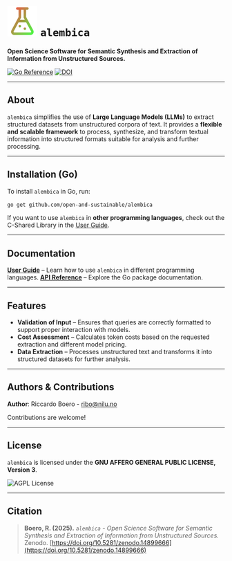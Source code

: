 # ![logo](https://raw.githubusercontent.com/open-and-sustainable/alembica/main/docs/assets/images/logo.png) `alembica`

**Open Science Software for Semantic Synthesis and Extraction of Information from Unstructured Sources.**

[![Go Reference](https://pkg.go.dev/badge/github.com/open-and-sustainable/alembica.svg)](https://pkg.go.dev/github.com/open-and-sustainable/alembica) [![DOI](https://zenodo.org/badge/DOI/10.5281/zenodo.14899666.svg)](https://doi.org/10.5281/zenodo.14899666)

---

## About

`alembica` simplifies the use of **Large Language Models (LLMs)** to extract structured datasets from unstructured corpora of text.
It provides a **flexible and scalable framework** to process, synthesize, and transform textual information into structured formats suitable for analysis and further processing.

---

## Installation (Go)

To install `alembica` in Go, run:

```sh
go get github.com/open-and-sustainable/alembica
```

If you want to use `alembica` in **other programming languages**, check out the C-Shared Library in the [User Guide](https://open-and-sustainable.github.io/alembica/).

---

## Documentation

**[User Guide](https://open-and-sustainable.github.io/alembica/)** – Learn how to use `alembica` in different programming languages.
**[API Reference](https://pkg.go.dev/github.com/open-and-sustainable/alembica)** – Explore the Go package documentation.

---

## Features

- **Validation of Input** – Ensures that queries are correctly formatted to support proper interaction with models.
- **Cost Assessment** – Calculates token costs based on the requested extraction and different model pricing.
- **Data Extraction** – Processes unstructured text and transforms it into structured datasets for further analysis.

---

## Authors & Contributions

**Author**: Riccardo Boero - [ribo@nilu.no](mailto:ribo@nilu.no)

Contributions are welcome!

---

## License

`alembica` is licensed under the **GNU AFFERO GENERAL PUBLIC LICENSE, Version 3**.

![AGPL License](https://www.gnu.org/graphics/agplv3-155x51.png)

---

## Citation

> **Boero, R. (2025).** *`alembica` - Open Science Software for Semantic Synthesis and Extraction of Information from Unstructured Sources.* Zenodo.
> [https://doi.org/10.5281/zenodo.14899666](https://doi.org/10.5281/zenodo.14899666)
